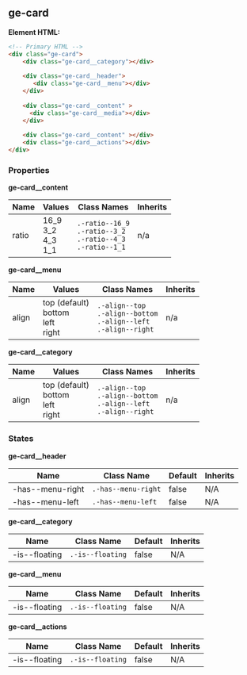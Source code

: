 

## ge-card

**Element HTML:**
```html
<!-- Primary HTML -->
<div class="ge-card">
    <div class="ge-card__category"></div>
    
    <div class="ge-card__header">
       <div class="ge-card__menu"></div>
    </div>
    
    <div class="ge-card__content" >
      <div class="ge-card__media"></div>
    </div>
    
    <div class="ge-card__content" ></div>
    <div class="ge-card__actions"></div>
</div>
```


### Properties

**ge-card__content**

| Name | Values | Class Names | Inherits | 
| -------- | ----------- | --------- | ---------- |
| ratio | 16_9<br /> 3_2<br /> 4_3<br/> 1_1 | `.-ratio--16_9`<br /> `.-ratio--3_2`<br /> `.-ratio--4_3`<br /> `.-ratio--1_1` | n/a | 


**ge-card__menu**

| Name | Values | Class Names | Inherits | 
| -------- | ----------- | --------- | ---------- |
| align | top (default)<br /> bottom<br /> left<br /> right| `.-align--top`<br /> `.-align--bottom`<br /> `.-align--left`<br /> `.-align--right` | n/a |


**ge-card__category**

| Name | Values | Class Names | Inherits | 
| -------- | ----------- | --------- | ---------- |
| align | top (default)<br /> bottom<br /> left<br /> right| `.-align--top`<br /> `.-align--bottom`<br /> `.-align--left`<br /> `.-align--right` | n/a |


### States
**ge-card__header**

| Name | Class Name | Default | Inherits |
| -------- | ---------- | ----------- | --------- |
| -has--menu-right | `.-has--menu-right` | false | N/A | 
| -has--menu-left | `.-has--menu-left` | false | N/A |



**ge-card__category**

| Name | Class Name | Default | Inherits |
| -------- | ---------- | ----------- | --------- |
| -is--floating | `.-is--floating` | false | N/A | 



**ge-card__menu**

| Name | Class Name | Default | Inherits |
| -------- | ---------- | ----------- | --------- |
| -is--floating | `.-is--floating` | false | N/A |



**ge-card__actions**

| Name | Class Name | Default | Inherits |
| -------- | ---------- | ----------- | --------- |
| -is--floating | `.-is--floating` | false | N/A |
